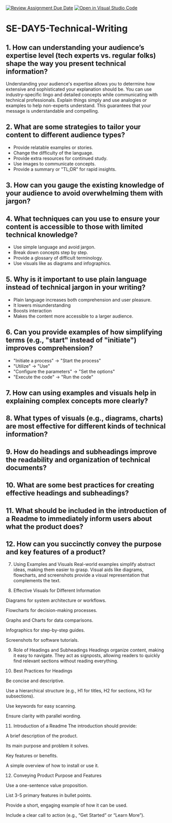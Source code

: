 [![Review Assignment Due Date](https://classroom.github.com/assets/deadline-readme-button-22041afd0340ce965d47ae6ef1cefeee28c7c493a6346c4f15d667ab976d596c.svg)](https://classroom.github.com/a/zsAR-pyY)
[![Open in Visual Studio Code](https://classroom.github.com/assets/open-in-vscode-2e0aaae1b6195c2367325f4f02e2d04e9abb55f0b24a779b69b11b9e10269abc.svg)](https://classroom.github.com/online_ide?assignment_repo_id=18795900&assignment_repo_type=AssignmentRepo)
# SE-DAY5-Technical-Writing

## 1. How can understanding your audience’s expertise level (tech experts vs. regular folks) shape the way you present technical information?

Understanding your audience's expertise allows you to determine how extensive and sophisticated your explanation should be.  You can use industry-specific lingo and detailed concepts while communicating with technical professionals.  Explain things simply and use analogies or examples to help non-experts understand.  This guarantees that your message is understandable and compelling.


## 2. What are some strategies to tailor your content to different audience types?
- Provide relatable examples or stories.
- Change the difficulty of the language.
- Provide extra resources for continued study.
- Use images to communicate concepts.
- Provide a summary or "TL;DR" for rapid insights.


## 3. How can you gauge the existing knowledge of your audience to avoid overwhelming them with jargon?



## 4. What techniques can you use to ensure your content is accessible to those with limited technical knowledge?
- Use simple language and avoid jargon.
- Break down concepts step by step.
- Provide a glossary of difficult terminology.
- Use visuals like as diagrams and infographics.


## 5. Why is it important to use plain language instead of technical jargon in your writing?
- Plain language increases both comprehension and user pleasure.
- It lowers misunderstanding
- Boosts interaction
- Makes the content more accessible to a larger audience.


## 6. Can you provide examples of how simplifying terms (e.g., "start" instead of "initiate") improves comprehension?
- "Initiate a process" → "Start the process"
- "Utilize" → "Use"
- "Configure the parameters" → "Set the options"
- "Execute the code" → "Run the code"


## 7. How can using examples and visuals help in explaining complex concepts more clearly?
## 8. What types of visuals (e.g., diagrams, charts) are most effective for different kinds of technical information?
## 9. How do headings and subheadings improve the readability and organization of technical documents?
## 10. What are some best practices for creating effective headings and subheadings?
## 11. What should be included in the introduction of a Readme to immediately inform users about what the product does?
## 12. How can you succinctly convey the purpose and key features of a product?



7. Using Examples and Visuals
Real-world examples simplify abstract ideas, making them easier to grasp. Visual aids like diagrams, flowcharts, and screenshots provide a visual representation that complements the text.


8. Effective Visuals for Different Information

Diagrams for system architecture or workflows.

Flowcharts for decision-making processes.

Graphs and Charts for data comparisons.

Infographics for step-by-step guides.

Screenshots for software tutorials.



9. Role of Headings and Subheadings
Headings organize content, making it easy to navigate. They act as signposts, allowing readers to quickly find relevant sections without reading everything.


10. Best Practices for Headings

Be concise and descriptive.

Use a hierarchical structure (e.g., H1 for titles, H2 for sections, H3 for subsections).

Use keywords for easy scanning.

Ensure clarity with parallel wording.



11. Introduction of a Readme
The introduction should provide:

A brief description of the product.

Its main purpose and problem it solves.

Key features or benefits.

A simple overview of how to install or use it.



12. Conveying Product Purpose and Features

Use a one-sentence value proposition.

List 3-5 primary features in bullet points.

Provide a short, engaging example of how it can be used.

Include a clear call to action (e.g., “Get Started” or “Learn More”).





